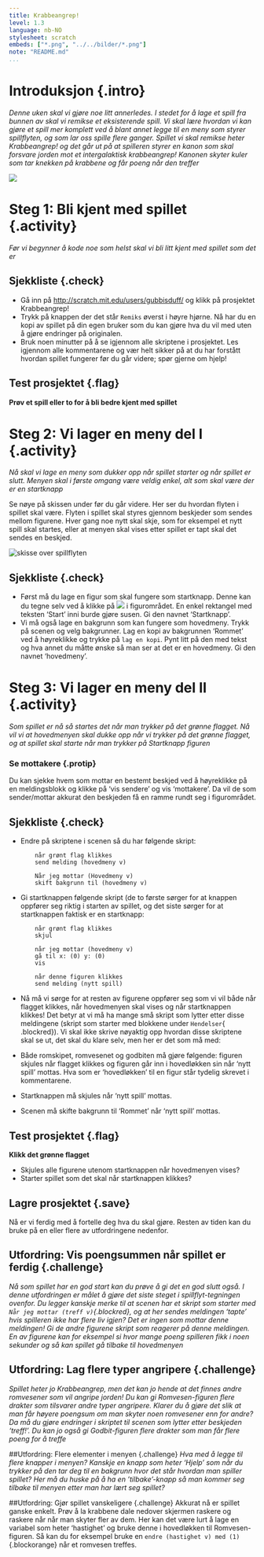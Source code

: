 ```yaml
---
title: Krabbeangrep!
level: 1.3
language: nb-NO
stylesheet: scratch
embeds: ["*.png", "../../bilder/*.png"]
note: "README.md"
...
```


# Introduksjon {.intro}
*Denne uken skal vi gjøre noe litt annerledes. I stedet for å lage et spill fra bunnen av skal vi remikse et eksisterende spill. Vi skal lære hvordan vi kan gjøre et spill mer komplett ved å blant annet legge til en meny som styrer spillflyten, og som lar oss spille flere ganger. Spillet vi skal remikse heter Krabbeangrep! og det går ut på at spilleren styrer en kanon som skal forsvare jorden mot et intergalaktisk krabbeangrep! Kanonen skyter kuler som tar knekken på krabbene og får poeng når den treffer*

![](Krabbeangrep_bakgrunn.png)

# Steg 1: Bli kjent med spillet {.activity}
*Før vi begynner å kode noe som helst skal vi bli litt kjent med spillet som det er*

## Sjekkliste {.check}
+ Gå inn på http://scratch.mit.edu/users/gubbisduff/ og klikk på prosjektet Krabbeangrep!
+ Trykk på knappen der det står `Remiks` øverst i høyre hjørne. Nå har du en kopi av spillet på din egen bruker som du kan gjøre hva du vil med uten å gjøre endringer på originalen. 
+ Bruk noen minutter på å se igjennom alle skriptene i prosjektet. Les igjennom alle kommentarene og vær helt sikker på at du har forstått hvordan spillet fungerer før du går videre; spør gjerne om hjelp!

## Test prosjektet {.flag}
__Prøv et spill eller to for å bli bedre kjent med spillet__

# Steg 2: Vi lager en meny del I {.activity}
*Nå skal vi lage en meny som dukker opp når spillet starter og når spillet er slutt. Menyen skal i første omgang være veldig enkel, alt som skal være der er en startknapp*

Se nøye på skissen under før du går videre. Her ser du hvordan flyten i spillet skal være. Flyten i spillet skal styres gjennom beskjeder som sendes mellom figurene. Hver gang noe nytt skal skje, som for eksempel et nytt spill skal startes, eller at menyen skal vises etter spillet er tapt skal det sendes en beskjed. 

![skisse over spillflyten](spillflyt.png)

## Sjekkliste {.check}
+ Først må du lage en figur som skal fungere som startknapp. Denne kan du tegne selv ved å klikke på ![](tegn-ny.png) i figurområdet. En enkel rektangel med teksten ‘Start’ inni burde gjøre susen. Gi den navnet ‘Startknapp’.
+ Vi må også lage en bakgrunn som kan fungere som hovedmeny. Trykk på scenen og velg bakgrunner. Lag en kopi av bakgrunnen ‘Rommet’ ved å høyreklikke og trykke på `lag en kopi`. Pynt litt på den med tekst og hva annet du måtte ønske så man ser at det er en hovedmeny. Gi den navnet ‘hovedmeny’. 

# Steg 3: Vi lager en meny del II {.activity}
*Som spillet er nå så startes det når man trykker på det grønne flagget. Nå vil vi at hovedmenyen skal dukke opp når vi trykker på det grønne flagget, og at spillet skal starte når man trykker på Startknapp figuren*

### Se mottakere {.protip}
Du kan sjekke hvem som mottar en bestemt beskjed ved å høyreklikke på en meldingsblokk og klikke på ‘vis sendere’ og vis ‘mottakere’. Da vil de som sender/mottar akkurat den beskjeden få en ramme rundt seg i figurområdet. 

## Sjekkliste {.check}

+ Endre på skriptene i scenen så du har følgende skript:

	```blocks
		når grønt flag klikkes
		send melding (hovedmeny v)
	```

	```blocks
		Når jeg mottar (Hovedmeny v)
		skift bakgrunn til (hovedmeny v)
	```

+ Gi startknappen følgende skript (de to første sørger for at knappen oppfører seg riktig i starten av spillet, og det siste sørger for at startknappen faktisk er en startknapp:

	```blocks
		når grønt flag klikkes
		skjul
	```

	```blocks
		når jeg mottar (hovedmeny v)
		gå til x: (0) y: (0)
		vis
	```		

	```blocks
		når denne figuren klikkes
		send melding (nytt spill)
	```

+ Nå må vi sørge for at resten av figurene oppfører seg som vi vil både når flagget klikkes, når hovedmenyen skal vises og når startknappen klikkes! Det betyr at vi må ha mange små skript som lytter etter disse meldingene (skript som starter med blokkene under `Hendelser`{ .blockred}). Vi skal ikke skrive nøyaktig opp hvordan disse skriptene skal se ut, det skal du klare selv, men her er det som må med:
+ Både romskipet, romvesenet og godbiten må gjøre følgende: figuren skjules når flagget klikkes og figuren går inn i hovedløkken sin når ‘nytt spill’ mottas. Hva som er ‘hovedløkken’ til en figur står tydelig skrevet i kommentarene.
+ Startknappen må skjules når ‘nytt spill’ mottas.
+ Scenen må skifte bakgrunn til ‘Rommet’ når ‘nytt spill’ mottas. 

## Test prosjektet {.flag}
__Klikk det grønne flagget__
+ Skjules alle figurene utenom startknappen når hovedmenyen vises?
+ Starter spillet som det skal når startknappen klikkes?

## Lagre prosjektet {.save}

Nå er vi ferdig med å fortelle deg hva du skal gjøre. Resten av tiden kan du bruke på en eller flere av utfordringene nedenfor. 

## Utfordring: Vis poengsummen når spillet er ferdig {.challenge}
*Nå som spillet har en god start kan du prøve å gi det en god slutt også. I denne utfordringen er målet å gjøre det siste steget i spillflyt-tegningen ovenfor. Du legger kanskje merke til at scenen har et skript som starter med `Når jeg mottar (treff v)`{.blockred}, og at her sendes meldingen ‘tapte’ hvis spilleren ikke har flere liv igjen? Det er ingen som mottar denne meldingen! Gi de andre figurene skript som reagerer på denne meldingen. En av figurene kan for eksempel si hvor mange poeng spilleren fikk i noen sekunder og så kan spillet gå tilbake til hovedmenyen*

## Utfordring: Lag flere typer angripere {.challenge}
*Spillet heter jo Krabbeangrep, men det kan jo hende at det finnes andre romvesener som vil angripe jorden! Du kan gi Romvesen-figuren flere drakter som tilsvarer andre typer angripere. Klarer du å gjøre det slik at man får høyere poengsum om man skyter noen romvesener enn for andre? Da må du gjøre endringer i skriptet til scenen som lytter etter beskjeden ‘treff!’. Du kan jo også gi Godbit-figuren flere drakter som man får flere poeng for å treffe*

##Utfordring: Flere elementer i menyen {.challenge}
*Hva med å legge til flere knapper i menyen? Kanskje en knapp som heter ‘Hjelp’ som når du trykker på den tar deg til en bakgrunn hvor det står hvordan man spiller spillet? Her må du huske på å ha en ’tilbake’-knapp så man kommer seg tilbake til menyen etter man har lært seg spillet?*

##Utfordring: Gjør spillet vanskeligere {.challenge}
Akkurat nå er spillet ganske enkelt. Prøv å la krabbene dale nedover skjermen raskere og raskere når når man skyter fler av dem. Her kan det være lurt å lage en variabel som heter ‘hastighet’ og bruke denne i hovedløkken til Romvesen-figuren. Så kan du for eksempel bruke en `endre (hastighet v) med (1)`{.blockorange} når et romvesen treffes.
